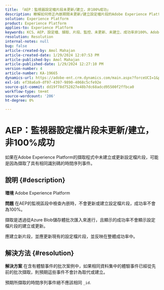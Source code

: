 ```yaml
---
title: 「AEP：監視器設定檔片段未更新/建立，非100%成功」
description: 瞭解如何修正內嵌期間未更新/建立設定檔片段的Adobe Experience Platform問題。
solution: Experience Platform
product: Experience Platform
applies-to: Experience Platform
keywords: KCS、AEP、設定檔、擷取、片段、監控、未更新、未建立、成功率非100%、Adobe Experience Platform
resolution: Resolution
internal-notes: null
bug: false
article-created-by: Amol Mahajan
article-created-date: 1/29/2024 12:07:53 PM
article-published-by: Amol Mahajan
article-published-date: 1/29/2024 12:27:10 PM
version-number: 4
article-number: KA-19665
dynamics-url: https://adobe-ent.crm.dynamics.com/main.aspx?forceUCI=1&pagetype=entityrecord&etn=knowledgearticle&id=61923f04-9fbe-ee11-9079-6045bd0061cb
exl-id: ef38a6a9-df97-4397-9890-4068c5cfe92e
source-git-commit: dd19f78d752827e48b7dc68adcd95500f2ffbca0
workflow-type: tm+mt
source-wordcount: '206'
ht-degree: 0%

---
```


# AEP：監視器設定檔片段未更新/建立，非100%成功


如果在Adobe Experience Platform的擷取程式中未建立或更新設定檔片段，可能是因為擷取了具有相同識別碼的時間序列事件。

## 說明 {#description}


<b>環境</b>
Adobe Experience Platform

<b>問題</b>
在AEP的監視區段中檢查內嵌時，不會更新或建立設定檔片段，成功率不會為100%。

擷取是透過從Azure Blob儲存體批次匯入來進行，且顯示的成功率不會顯示設定檔片段的建立或更新。

應建立新片段，並應更新現有的設定檔片段，並反映在整體成功率中。


## 解決方法 {#resolution}


<b>解決方案</b>
在含有體驗事件的批次案例中，如果相同資料集中的體驗事件已經從先前的批次擷取，則預期這些事件不會計為取代或建立。

預期所擷取的時間序列事件絕不應該相同 `_id`.
